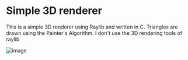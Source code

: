 # Simple 3D renderer
This is a simple 3D renderer using Raylib and written in C. Triangles are drawn using the Painter's Algorithm. I don't use the 3D rendering tools of raylib

![image](https://github.com/user-attachments/assets/57043992-357f-428c-9c6f-40dd7be12d74)

